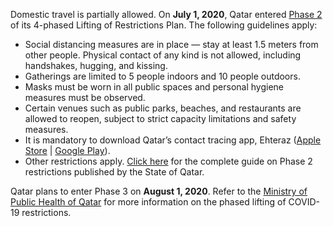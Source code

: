 Domestic travel is partially allowed. On **July 1, 2020**, Qatar entered [Phase 2](https://covid19.moph.gov.qa/EN/Documents/PDFs/ENG%20PHASE%20II.pdf) of its 4-phased Lifting of Restrictions Plan. The following guidelines apply:

- Social distancing measures are in place — stay at least 1.5 meters from other people. Physical contact of any kind is not allowed, including handshakes, hugging, and kissing.
- Gatherings are limited to 5 people indoors and 10 people outdoors.
- Masks must be worn in all public spaces and personal hygiene measures must be observed.
- Certain venues such as public parks, beaches, and restaurants are allowed to reopen, subject to strict capacity limitations and safety measures.
- It is mandatory to download Qatar’s contact tracing app, Ehteraz ([Apple Store](https://apps.apple.com/us/app/ehteraz/id1507150431) | [Google Play](https://play.google.com/store/apps/details?id=com.moi.covid19&hl=en_SG)).
- Other restrictions apply. [Click here](https://covid19.moph.gov.qa/EN/Documents/PDFs/ENG%20PHASE%20II.pdf) for the complete guide on Phase 2 restrictions published by the State of Qatar.

Qatar plans to enter Phase 3 on **August 1, 2020**. Refer to the [Ministry of Public Health of Qatar](https://covid19.moph.gov.qa/EN/Precautions-for-lifting-restrictions/Pages/default.aspx) for more information on the phased lifting of COVID-19 restrictions.
